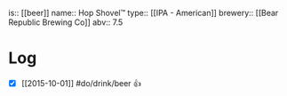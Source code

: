 is:: [[beer]]
name:: Hop Shovel™
type:: [[IPA - American]]
brewery:: [[Bear Republic Brewing Co]]
abv:: 7.5

# Log
- [x] [[2015-10-01]] #do/drink/beer 👍
